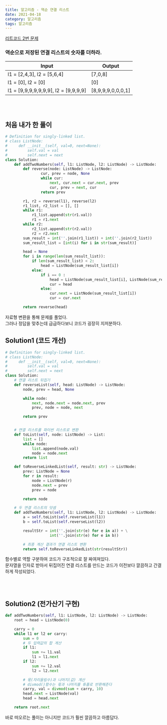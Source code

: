 ```yaml
---
title: 알고리즘 - 역순 연결 리스트
date: 2021-04-18
category: 알고리즘
tags: 알고리즘
---
```


[리트코드 2번 문제](https://leetcode.com/problems/add-two-numbers/)

### 역순으로 저장된 연결 리스트의 숫자를 더하라.

| Input                                | Output            |
| ------------------------------------ | ----------------- |
| l1 = [2,4,3], l2 = [5,6,4]           | [7,0,8]           |
| l1 = [0], l2 = [0]                   | [0]               |
| l1 = [9,9,9,9,9,9,9], l2 = [9,9,9,9] | [8,9,9,9,0,0,0,1] |

<br><br>

## 처음 내가 한 풀이

```python
# Definition for singly-linked list.
# class ListNode:
#     def __init__(self, val=0, next=None):
#         self.val = val
#         self.next = next
class Solution:
    def addTwoNumbers(self, l1: ListNode, l2: ListNode) -> ListNode:
        def reverse(node: ListNode) -> ListNode:
                cur, prev = node, None
                while cur:
                    next, cur.next = cur.next, prev
                    cur, prev = next, cur
                return prev

        r1, r2 = reverse(l1), reverse(l2)
        r1_list, r2_list = [], []
        while r1:
            r1_list.append(str(r1.val))
            r1 = r1.next
        while r2:
            r2_list.append(str(r2.val))
            r2 = r2.next
        sum_result = int(''.join(r1_list)) + int(''.join(r2_list))
        sum_result_list = [int(i) for i in str(sum_result)]

        head = None
        for i in range(len(sum_result_list)):
            if len(sum_result_list) < 2:
                head = ListNode(sum_result_list[i])
            else:
                if i == 0 :
                    head = ListNode(sum_result_list[i], ListNode(sum_result_list[i + 1]))
                    cur = head
                else:
                    cur.next = ListNode(sum_result_list[i])
                    cur = cur.next

        return reverse(head)
```

자료형 변환을 통해 문제를 풀었다.  
그러나 정답을 맞추는데 급급하다보니 코드가 굉장히 지저분하다.

## Solution1 (코드 개선)

```python
# Definition for singly-linked list.
# class ListNode:
#     def __init__(self, val=0, next=None):
#         self.val = val
#         self.next = next
class Solution:
    # 연결 리스트 뒤집기
    def reverseList(self, head: ListNode) -> ListNode:
        node, prev = head, None

        while node:
            next, node.next = node.next, prev
            prev, node = node, next

        return prev


    # 연결 리스트를 파이썬 리스트로 변환
    def toList(self, node: ListNode) -> List:
        list = []
        while node:
            list.append(node.val)
            node = node.next
        return list

    def toReverseLinkedList(self, result: str) -> ListNode:
        prev: ListNode = None
        for r in result:
            node = ListNode(r)
            node.next = prev
            prev = node

        return node

    # 두 연결 리스트의 덧셈
    def addTwoNumbers(self, l1: ListNode, l2: ListNode) -> ListNode:
        a = self.toList(self.reverseList(l1))
        b = self.toList(self.reverseList(l2))

        resultStr = int(''.join(str(e) for e in a)) + \
                    int(''.join(str(e) for e in b))

        # 최종 계산 결과가 연결 리스트 변환
        return self.toReverseLinkedList(str(resultStr))
```

함수별로 역할 구분하여 코드가 구조적으로 잘 짜여져있다.  
문자열을 인자로 받아서 뒤집어진 연결 리스트를 만드는 코드가 이전보다 깔끔하고 간결하게 작성되었다.

<br><br>

## Solution2 (전가산기 구현)

```python
def addTwoNumbers(self, l1: ListNode, l2: ListNode) -> ListNode:
    root = head = ListNode(0)

    carry = 0
    while l1 or l2 or carry:
        sum = 0
        # 두 입력값의 합 계산
        if l1:
            sum += l1.val
            l1 = l1.next
        if l2:
            sum += l2.val
            l2 = l2.next

        # 몫(자리올림수)과 나머지(값) 계산
        # divmod()함수는 몫과 나머지를 튜플로 반환해준다
        carry, val = divmod(sum + carry, 10)
        head.next = ListNode(val)
        head = head.next

    return root.next
```

바로 떠오르는 풀이는 아니지만 코드가 훨씬 깔끔하고 아름답다.
